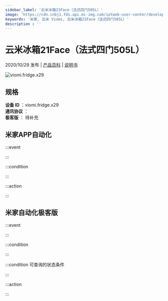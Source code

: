 ```yaml
---
sidebar_label: '云米冰箱21Face（法式四门505L）'
image: 'https://cdn.cnbj1.fds.api.mi-img.com/iotweb-user-center/developer_16790489380919cVEJCp2.png?GalaxyAccessKeyId=AKVGLQWBOVIRQ3XLEW&Expires=9223372036854775807&Signature=Kli+2sQq3IUik00Y/v2Jh5mgOPw='
keywords: '米家, 云米 Viomi, 云米冰箱21Face（法式四门505L）'
description : ''
---
```

# 云米冰箱21Face（法式四门505L）

2020/10/29 发布 | [产品百科](https://home.mi.com/webapp/content/baike/product/index.html?model=viomi.fridge.x29/) | [说明书](https://home.mi.com/views/introduction.html?model=viomi.fridge.x29&region=cn)

![viomi.fridge.x29](https://cdn.cnbj1.fds.api.mi-img.com/iotweb-user-center/developer_16790489380919cVEJCp2.png?GalaxyAccessKeyId=AKVGLQWBOVIRQ3XLEW&Expires=9223372036854775807&Signature=Kli+2sQq3IUik00Y/v2Jh5mgOPw=)

## 规格  
> 
**设备 ID** ：viomi.fridge.x29  
**通讯协议** ：  
**极客版**  ： 待补充 


## 米家APP自动化  

:::event  

:::

:::condition  

:::

:::action   

:::

## 米家自动化极客版  

:::event  

:::

:::condition  

:::

:::condition 可查询的状态条件  

:::

:::action  

:::

        

